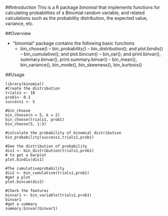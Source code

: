 ##Introduction
This is a R package *binomial* that implements functions for calculating probabilities of a Binomial random variable, and related calculations such as the probability distribution, the expected value, variance, etc.

##Overview
* "binomial" package contains the following basic functions
  - bin_choose()
  – bin_probability()
  – bin_distribution(); and plot.bindis()
  – bin_cumulative(); and plot.bincum()
  – bin_var(); and print.binvar(), summary.binvar(), print.summary.binvar()
  – bin_mean(), bin_variance(), bin_mode(), bin_skewness(), bin_kurtosis()


##Usage

```{r}
library(binomial)
#Create the distribution
trials1 <- 10
prob1<- 0.3
success1 <- 5
```

```{r}
#bin_choose
bin_choose(n = 5, k = 2)
bin_choose(trials1, prob1)
bin_choose(5, 1:3)
```
  
```{r}
#culculate the probability of binomial distribution
bin_probability(success1,trials1,prob1)
```

```{r}
#See the distribution of probability  
dis1 <- bin_distribution(trials1,prob1)
# to get a barplot
plot.bindis(dis1)
```
```{r}
#The cumulativeprobability
dis2 <- bin_cumulative(trials1,prob1)
#get a plot
plot.bincum(dis2)
```

```{r}
#Check the features
binvar1 <- bin_variable(trials1,prob1)
binvar1
#get a summary
summary.binvar(binvar1)
```

